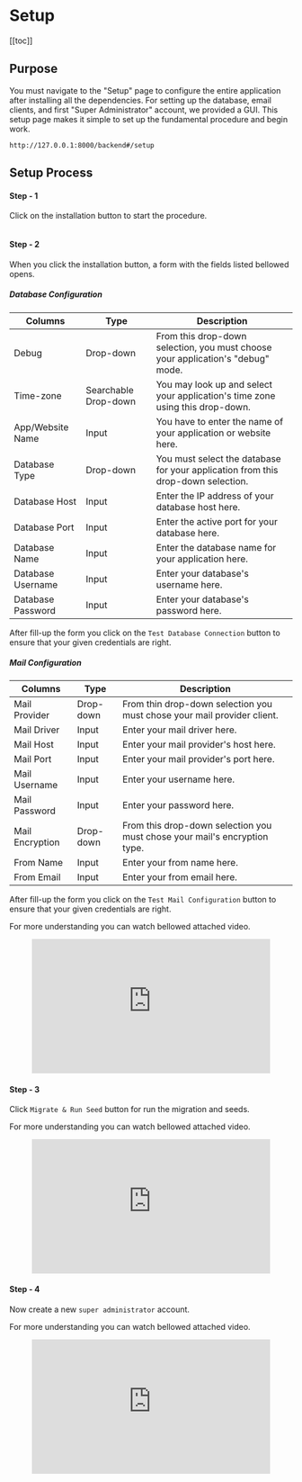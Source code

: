 # Setup

[[toc]]

## Purpose

You must navigate to the "Setup" page to configure the 
entire application after installing all the dependencies.
For setting up the database, email clients, 
and first "Super Administrator" account, we provided a GUI. 
This setup page makes it simple to set up the fundamental procedure 
and begin work.

`http://127.0.0.1:8000/backend#/setup`

## Setup Process

#### Step - 1

Click on the installation button to start the procedure.

<img :src="$withBase('/images/vaahcms-two/setup/install-btn.png')">


#### Step - 2

When you click the installation button, a form with the fields listed bellowed opens.


##### Database Configuration

| Columns    | Type  | Description                                                  |
| ------------- | -----|------------------------------------------------------- |
| Debug | Drop-down | From this drop-down selection, you must choose your application's "debug" mode. |
| Time-zone | Searchable Drop-down | You may look up and select your application's time zone using this drop-down. |
| App/Website Name| Input | You have to enter the name of your application or website here. |
| Database Type | Drop-down | You must select the database for your application from this drop-down selection. |
| Database Host | Input | Enter the IP address of your database host here. |
| Database Port | Input | Enter the active port for your database here. |
| Database Name | Input |Enter the database name for your application here. |
| Database Username | Input | Enter your database's username here. |
| Database Password | Input | Enter your database's password here. |

After fill-up the form you click on the `Test Database Connection` button to ensure that your given credentials are right.

##### Mail Configuration

| Columns    | Type  | Description                                                  |
| ------------- | -----|------------------------------------------------------- |
| Mail Provider | Drop-down | From thin drop-down selection you must chose your mail provider client. |
| Mail Driver | Input | Enter your mail driver here. |
| Mail Host | Input | Enter your mail provider's host here. |
| Mail Port | Input | Enter your mail provider's port here. |
| Mail Username | Input | Enter your username here. |
| Mail Password | Input | Enter your password here. |
| Mail Encryption | Drop-down | From this drop-down selection you must chose your mail's encryption type. |
| From Name | Input | Enter your from name here. |
| From Email | Input | Enter your from email here. |

After fill-up the form you click on the `Test Mail Configuration` button to ensure that your given credentials are right.

For more understanding you can watch bellowed attached video.

<figure class="video_container">
  <iframe src="https://img-v4.getdemo.dev/screenshot/chrome_MQWp0lyUkn.mp4" frameborder="0" allowfullscreen="true" style="width: 100%; aspect-ratio: 16/9;"> </iframe>
</figure>

#### Step - 3

Click `Migrate & Run Seed` button for run the migration and seeds.

For more understanding you can watch bellowed attached video.

<figure class="video_container">
  <iframe src="https://img-v4.getdemo.dev/screenshot/chrome_xQZgIoVjc4.mp4" frameborder="0" allowfullscreen="true" style="width: 100%; aspect-ratio: 16/9;"> </iframe>
</figure>


#### Step - 4 

Now create a new `super administrator` account. 

For more understanding you can watch bellowed attached video.

<figure class="video_container">
  <iframe src="https://img-v4.getdemo.dev/screenshot/msedge_Y9hmmPuegS.mp4" frameborder="0" allowfullscreen="true" style="width: 100%; aspect-ratio: 16/9;"> </iframe>
</figure>
